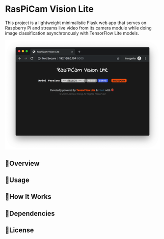 # RasPiCam Vision Lite

This project is a lightweight minimalistic Flask web app that serves on Raspberry Pi and streams live video from its camera module while doing image classification asynchronously with TensorFlow Lite models.

![demo](img/demo.png)

## :strawberry:Overview

## :strawberry:Usage

## :strawberry:How It Works

## :strawberry:Dependencies

## :strawberry:License